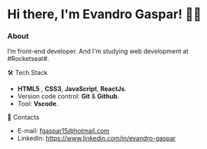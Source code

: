 
# Hi there,  I'm Evandro Gaspar! 👊🏾

### About 

I’m front-end developer. And I'm studying web development at #Rocketseat#.


🛠️ Tech Stack 

* **HTML5** , **CSS3**,  **JavaScript**, **ReactJs**.
* Version code control: **Git** & **Github**.
* Tool: **Vscode**.


📝 Contacts 

* E-mail: fgaspar15@hotmail.com
* LinkedIn: https://www.linkedin.com/in/evandro-gaspar




